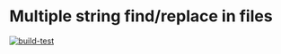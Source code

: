 # Multiple string find/replace in files

[![build-test](https://github.com/flcdrg/replace-multiple-action/actions/workflows/test.yml/badge.svg)](https://github.com/flcdrg/replace-multiple-action/actions/workflows/test.yml)
